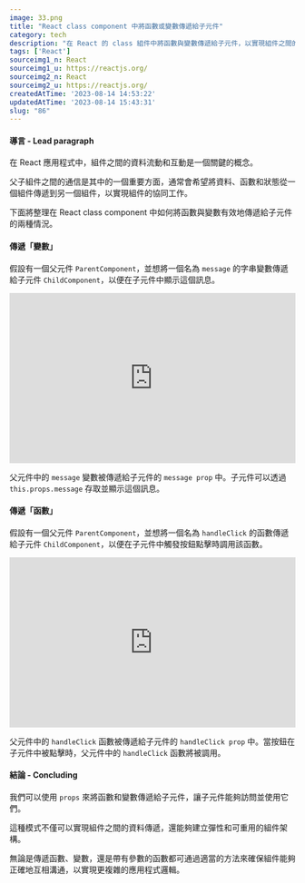 ```yaml
---
image: 33.png
title: "React class component 中將函數或變數傳遞給子元件"
category: tech
description: "在 React 的 class 組件中將函數與變數傳遞給子元件，以實現組件之間的互動和資料傳遞。"
tags: ['React']
sourceimg1_n: React
sourceimg1_u: https://reactjs.org/
sourceimg2_n: React
sourceimg2_u: https://reactjs.org/
createdAtTime: '2023-08-14 14:53:22'
updatedAtTime: '2023-08-14 15:43:31'
slug: "86"
---
```


#### 導言 - Lead paragraph
在 React 應用程式中，組件之間的資料流動和互動是一個關鍵的概念。

父子組件之間的通信是其中的一個重要方面，通常會希望將資料、函數和狀態從一個組件傳遞到另一個組件，以實現組件的協同工作。

下面將整理在 React class component 中如何將函數與變數有效地傳遞給子元件的兩種情況。

#### 傳遞「變數」
假設有一個父元件 `ParentComponent`，並想將一個名為 `message` 的字串變數傳遞給子元件 `ChildComponent`，以便在子元件中顯示這個訊息。

<iframe height="300" style="width: 100%;" scrolling="no" title="React class component 中傳遞函數給子元件" src="https://codepen.io/Rei_Kama414/embed/eYQqWGN?default-tab=html%2Cresult" frameborder="no" loading="lazy" allowtransparency="true" allowfullscreen="true">
  See the Pen <a href="https://codepen.io/Rei_Kama414/pen/eYQqWGN">
  React class component 中傳遞函數給子元件</a> by RKM (<a href="https://codepen.io/Rei_Kama414">@Rei_Kama414</a>)
  on <a href="https://codepen.io">CodePen</a>.
</iframe>

父元件中的 `message` 變數被傳遞給子元件的 `message prop` 中。子元件可以透過 `this.props.message` 存取並顯示這個訊息。

#### 傳遞「函數」
假設有一個父元件 `ParentComponent`，並想將一個名為 `handleClick` 的函數傳遞給子元件 `ChildComponent`，以便在子元件中觸發按鈕點擊時調用該函數。

<iframe height="300" style="width: 100%;" scrolling="no" title="React class component 中將函數或變數傳遞給子元件" src="https://codepen.io/Rei_Kama414/embed/gOQVWrv?default-tab=html%2Cresult" frameborder="no" loading="lazy" allowtransparency="true" allowfullscreen="true">
  See the Pen <a href="https://codepen.io/Rei_Kama414/pen/gOQVWrv">
  React class component 中將函數或變數傳遞給子元件</a> by RKM (<a href="https://codepen.io/Rei_Kama414">@Rei_Kama414</a>)
  on <a href="https://codepen.io">CodePen</a>.
</iframe>

父元件中的 `handleClick` 函數被傳遞給子元件的 `handleClick prop` 中。當按鈕在子元件中被點擊時，父元件中的 `handleClick` 函數將被調用。

#### 結論 - Concluding
我們可以使用 `props` 來將函數和變數傳遞給子元件，讓子元件能夠訪問並使用它們。

這種模式不僅可以實現組件之間的資料傳遞，還能夠建立彈性和可重用的組件架構。

無論是傳遞函數、變數，還是帶有參數的函數都可通過適當的方法來確保組件能夠正確地互相溝通，以實現更複雜的應用程式邏輯。
